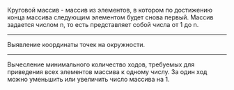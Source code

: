 Круговой массив - массив из элементов, в котором по достижению конца массива следующим элементом будет снова первый. 
Mассив задается числом n, то есть представляет собой числа от 1 до n.
________________
Выявление координаты точек на окружности.
________________
Вычесление минимального количество ходов, требуемых для приведения всех элементов массива к одному числу. 
За один ход можно уменьшить или увеличить число массива на 1.
